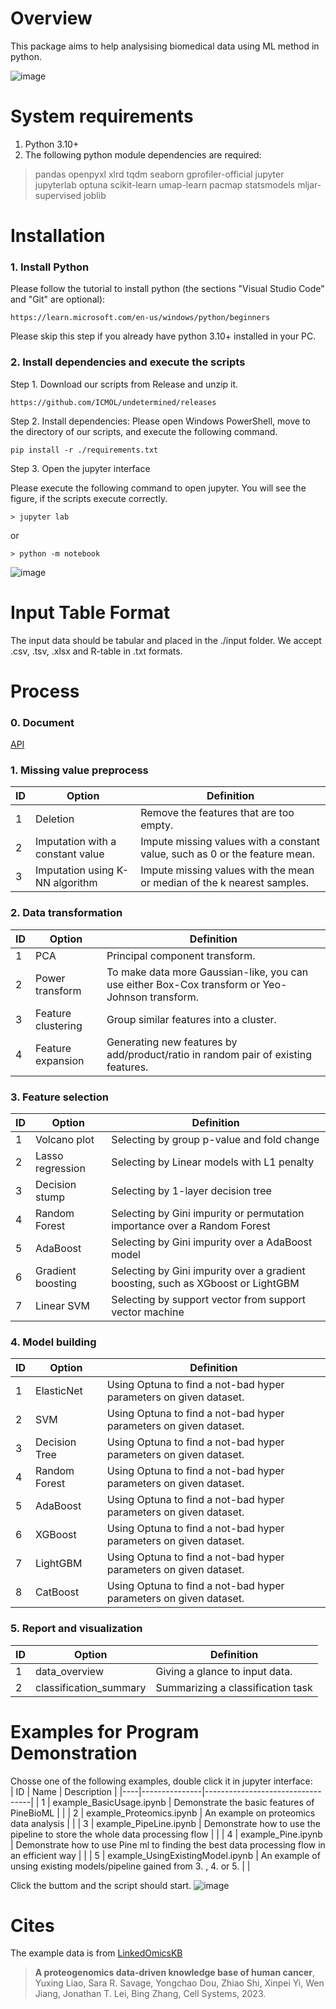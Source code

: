 # Overview
This package aims to help analysising biomedical data using ML method in python.    

![image](./documents/images/workflow/PineBioML_workflow_v3.png) 

# System requirements
   1. Python 3.10+
   2. The following python module dependencies are required: 
   > pandas openpyxl xlrd tqdm seaborn gprofiler-official jupyter jupyterlab optuna scikit-learn umap-learn pacmap statsmodels mljar-supervised joblib


# Installation

### 1. Install Python
Please follow the tutorial to install python (the sections "Visual Studio Code" and "Git" are optional):

    https://learn.microsoft.com/en-us/windows/python/beginners 
    
Please skip this step if you already have python 3.10+ installed in your PC.

### 2. Install dependencies and execute the scripts

Step 1. Download our scripts from Release and unzip it.

    https://github.com/ICMOL/undetermined/releases

Step 2. Install dependencies: Please open Windows PowerShell, move to the directory of our scripts, and execute the following command.

    pip install -r ./requirements.txt          

Step 3. Open the jupyter interface

Please execute the following command to open jupyter. You will see the figure, if the scripts execute correctly.

    > jupyter lab    
or    

    > python -m notebook


![image](./documents/images/tutorial/browser_jupyter.png)


# Input Table Format

The input data should be tabular and placed in the ./input folder. We accept .csv, .tsv, .xlsx and R-table in .txt formats.    

# Process

### 0. Document

[API](https://htmlpreview.github.io/?https://github.com/ICMOL/PineBioML/blob/main/documents/API/index.html)

### 1. Missing value preprocess
|        ID         |        Option         |  Definition |
|---------------------|----------------|------------------------------|
|  1 | Deletion              | Remove the features that are too empty.     |
|  2 | Imputation with a constant value  | Impute missing values with a constant value, such as 0 or the feature mean. |
|  3 | Imputation using K-NN algorithm        | Impute missing values with the mean or median of the k nearest samples. |


### 2. Data transformation
|        ID         |        Option         |  Definition |
|---------------------|----------------|------------------------------|
|  1 | PCA              | Principal component transform.    |  |
|  2 | Power transform  | To make data more Gaussian-like, you can use either Box-Cox transform or Yeo-Johnson transform. |   |
|  3 | Feature clustering        | Group similar features into a cluster.  |  |
|  4 | Feature expansion        | Generating new features by add/product/ratio in random pair of existing features.  |  |


### 3. Feature selection
|        ID         |        Option         |  Definition |
|---------------------|----------------|------------------------------|
|  1 | Volcano plot     | Selecting by group p-value and fold change   |  |
|  2 | Lasso regression | Selecting by Linear models with L1 penalty |   |
|  3 | Decision stump   | Selecting by 1-layer decision tree  |  |
|  4 | Random Forest    | Selecting by Gini impurity or permutation importance over a Random Forest |  |
|  5 | AdaBoost         | Selecting by Gini impurity over a AdaBoost model  |  |
|  6 | Gradient boosting| Selecting by Gini impurity over a gradient boosting, such as XGboost or LightGBM  |  |
|  7 | Linear SVM              | Selecting by support vector from support vector machine |  |


### 4. Model building
|        ID         |        Option         |  Definition |
|---------------------|----------------|------------------------------|
|  1 | ElasticNet    | Using Optuna to find a not-bad hyper parameters on given dataset.   |  |
|  2 | SVM       | Using Optuna to find a not-bad hyper parameters on given dataset. |   |
|  3 | Decision Tree | Using Optuna to find a not-bad hyper parameters on given dataset.  |  |
|  4 | Random Forest | Using Optuna to find a not-bad hyper parameters on given dataset.  |  |
|  5 | AdaBoost | Using Optuna to find a not-bad hyper parameters on given dataset.  |  |
|  6 | XGBoost | Using Optuna to find a not-bad hyper parameters on given dataset.  |  |
|  7 | LightGBM | Using Optuna to find a not-bad hyper parameters on given dataset.  |  |
|  8 | CatBoost | Using Optuna to find a not-bad hyper parameters on given dataset.  |  |

### 5. Report and visualization
|        ID         |        Option         |  Definition |
|---------------------|----------------|------------------------------|
|  1 | data_overview  | Giving a glance to input data.   |  |
|  2 | classification_summary | Summarizing a classification task |  |

# Examples for Program Demonstration    

Chosse one of the following examples, double click it in jupyter interface:    
| ID |     Name      |       Description                |
|----|---------------|----------------------------------|
|  1 | example_BasicUsage.ipynb   | Demonstrate the basic features of PineBioML  |  |
|  2 | example_Proteomics.ipynb         | An example on proteomics data analysis |  |
|  3 | example_PipeLine.ipynb           | Demonstrate how to use the pipeline to store the whole data processing flow |  |
|  4 | example_Pine.ipynb               | Demonstrate how to use Pine ml to finding the best data processing flow in an efficient way |  |
|  5 | example_UsingExistingModel.ipynb | An example of unsing existing models/pipeline gained from 3. , 4. or 5.  |  |



Click the buttom and the script should start.
![image](./documents/images/tutorial/jupyter_runall.png)


# Cites
The example data is from [LinkedOmicsKB](https://kb.linkedomics.org/)
>  **A proteogenomics data-driven knowledge base of human cancer**, Yuxing Liao, Sara R. Savage, Yongchao Dou, Zhiao Shi, Xinpei Yi, Wen Jiang, Jonathan T. Lei, Bing Zhang, Cell Systems, 2023.
